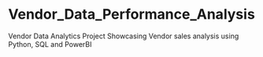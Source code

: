 # Vendor_Data_Performance_Analysis
Vendor Data Analytics Project Showcasing Vendor sales analysis using Python, SQL and PowerBI
